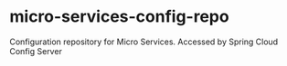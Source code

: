 # micro-services-config-repo
Configuration repository for Micro Services. Accessed by Spring Cloud Config Server
